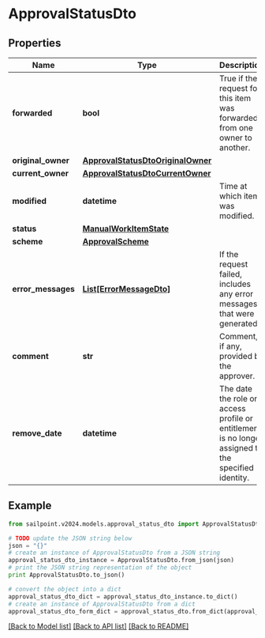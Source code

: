 # ApprovalStatusDto


## Properties

Name | Type | Description | Notes
------------ | ------------- | ------------- | -------------
**forwarded** | **bool** | True if the request for this item was forwarded from one owner to another. | [optional] [default to False]
**original_owner** | [**ApprovalStatusDtoOriginalOwner**](ApprovalStatusDtoOriginalOwner.md) |  | [optional] 
**current_owner** | [**ApprovalStatusDtoCurrentOwner**](ApprovalStatusDtoCurrentOwner.md) |  | [optional] 
**modified** | **datetime** | Time at which item was modified. | [optional] 
**status** | [**ManualWorkItemState**](ManualWorkItemState.md) |  | [optional] 
**scheme** | [**ApprovalScheme**](ApprovalScheme.md) |  | [optional] 
**error_messages** | [**List[ErrorMessageDto]**](ErrorMessageDto.md) | If the request failed, includes any error messages that were generated. | [optional] 
**comment** | **str** | Comment, if any, provided by the approver. | [optional] 
**remove_date** | **datetime** | The date the role or access profile or entitlement is no longer assigned to the specified identity. | [optional] 

## Example

```python
from sailpoint.v2024.models.approval_status_dto import ApprovalStatusDto

# TODO update the JSON string below
json = "{}"
# create an instance of ApprovalStatusDto from a JSON string
approval_status_dto_instance = ApprovalStatusDto.from_json(json)
# print the JSON string representation of the object
print ApprovalStatusDto.to_json()

# convert the object into a dict
approval_status_dto_dict = approval_status_dto_instance.to_dict()
# create an instance of ApprovalStatusDto from a dict
approval_status_dto_form_dict = approval_status_dto.from_dict(approval_status_dto_dict)
```
[[Back to Model list]](../README.md#documentation-for-models) [[Back to API list]](../README.md#documentation-for-api-endpoints) [[Back to README]](../README.md)


